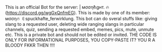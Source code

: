This is an official Bot for the server: | мσσηℓιgнт. 🔥 (https://discord.gg/wgGxQnfmEG).
This is made by one of its member: мσση🔥 〢spuckhafte_ferwirklung.
This bot can do sveral stuffs like: giving slang to a requested user, deleting wide ranging slangs in particular channels, quiz, sending a requested embed, memes, pics, mute, unmute etc.
This is a private bot and should not be edited or invited.
THE CODE IS ONLY FOR INFORMATIONAL PURPOSES, YOU COPY-PASTE IT? YOU R A BLOODY FKKR THEN !!!!
